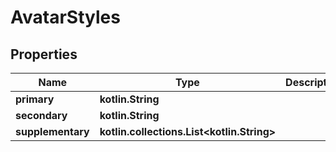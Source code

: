 
# AvatarStyles

## Properties
Name | Type | Description | Notes
------------ | ------------- | ------------- | -------------
**primary** | **kotlin.String** |  |  [optional]
**secondary** | **kotlin.String** |  |  [optional]
**supplementary** | **kotlin.collections.List&lt;kotlin.String&gt;** |  |  [optional]



